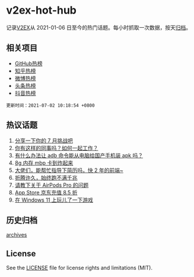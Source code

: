 # v2ex-hot-hub

 记录[V2EX](https://www.v2ex.com/)从 2021-01-06 日至今的热门话题。每小时抓取一次数据，按天[归档](archives)。
 
 ## 相关项目

- [GitHub热榜](https://github.com/lonnyzhang423/github-hot-hub)
- [知乎热榜](https://github.com/lonnyzhang423/zhihu-hot-hub)
- [微博热榜](https://github.com/lonnyzhang423/weibo-hot-hub)
- [头条热榜](https://github.com/lonnyzhang423/toutiao-hot-hub)
- [抖音热榜](https://github.com/lonnyzhang423/douyin-hot-hub)


 `更新时间：2021-07-02 10:18:54 +0800`

## 热议话题

1. [分享一下你的 7 月挑战吧](https://www.v2ex.com/t/786935)
1. [你有这样的同事吗？如何一起工作？](https://www.v2ex.com/t/786874)
1. [有什么办法让 adb 命令能从电脑给国产手机装 apk 吗？](https://www.v2ex.com/t/786924)
1. [8g 内存 mbp 卡到炸起来](https://www.v2ex.com/t/787036)
1. [大佬们，能帮忙指导下简历吗，快 2 年的前端~](https://www.v2ex.com/t/786938)
1. [折腾许久，始终跑不满千兆](https://www.v2ex.com/t/787025)
1. [请教下关于 AirPods Pro 的问题](https://www.v2ex.com/t/786854)
1. [App Store 京东充值 8.5 折](https://www.v2ex.com/t/787048)
1. [在 Windows 11 上玩儿了一下游戏](https://www.v2ex.com/t/787004)

## 历史归档

[archives](archives)

## License

See the [LICENSE](LICENSE) file for license rights and limitations (MIT).
